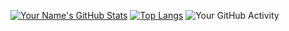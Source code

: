 [![Your Name's GitHub Stats](https://github-readme-stats.vercel.app/api?username=MerVitz)](https://github.com/anuraghazra/github-readme-stats)
[![Top Langs](https://github-readme-stats.vercel.app/api/top-langs/?username=MerVitz&layout=compact)](https://github.com/anuraghazra/github-readme-stats)
![Your GitHub Activity](https://github-readme-stats.vercel.app/api?username=MerVitz&show_icons=true)

